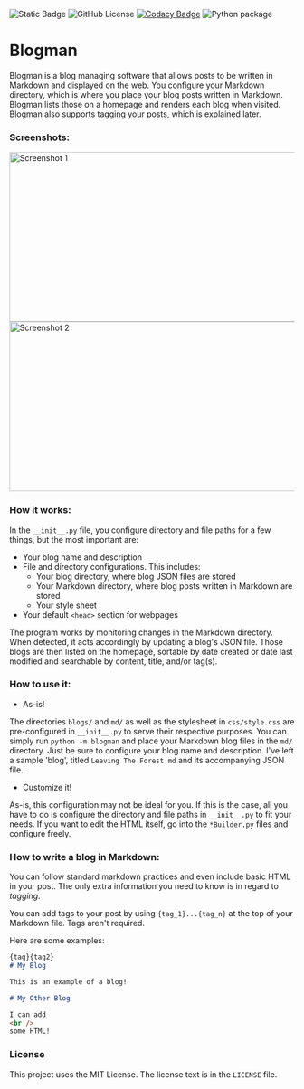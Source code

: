 ![Static Badge](https://img.shields.io/badge/version-0.0.3_beta-blue)
![GitHub License](https://img.shields.io/github/license/CrazyWillBear/blogman)
[![Codacy Badge](https://app.codacy.com/project/badge/Grade/83d6bd3faf7e4d6eb52b9eadb909b84d)](https://app.codacy.com/gh/CrazyWillBear/blogman/dashboard?utm_source=gh&utm_medium=referral&utm_content=&utm_campaign=Badge_grade)
![Python package](https://github.com/CrazyWillBear/blogman/actions/workflows/python-package.yml/badge.svg)

# Blogman

Blogman is a blog managing software that allows posts to be written in Markdown and displayed on the web. You configure
your Markdown directory, which is where you place your blog posts written in Markdown. Blogman lists those on a homepage
and renders each blog when visited. Blogman also supports tagging your posts, which is explained later.

### Screenshots:
<img src="https://i.imgur.com/DTgdgCe.png" alt="Screenshot 1" width="510" height="300"/>
<img src="https://i.imgur.com/IYX7ngT.png" alt="Screenshot 2" width="510" height="300"/>

### How it works:

In the `__init__.py` file, you configure directory and file paths for a few things, but the most important are:

- Your blog name and description
- File and directory configurations. This includes:
  - Your blog directory, where blog JSON files are stored
  - Your Markdown directory, where blog posts written in Markdown are stored
  - Your style sheet
- Your default `<head>` section for webpages

The program works by monitoring changes in the Markdown directory. When detected, it acts accordingly by updating a
blog's JSON file. Those blogs are then listed on the homepage, sortable by date created or date last modified and
searchable by content, title, and/or tag(s).

### How to use it:

- As-is!

The directories `blogs/` and `md/` as well as the stylesheet in `css/style.css` are pre-configured in `__init__.py` to
serve their respective purposes. You can simply run `python -m blogman` and place your Markdown blog files in the `md/`
directory. Just be sure to configure your blog name and description. I've left a sample 'blog', titled `Leaving The
Forest.md` and its accompanying JSON file.

- Customize it!

As-is, this configuration may not be ideal for you. If this is the case, all you have to do is configure the directory
and file paths in `__init__.py` to fit your needs. If you want to edit the HTML itself, go into the `*Builder.py` files
and configure freely.

### How to write a blog in Markdown:

You can follow standard markdown practices and even include basic HTML in your post. The only extra information you need
to know is in regard to *tagging*.

You can add tags to your post by using `{tag_1}...{tag_n}` at the top of your Markdown file. Tags aren't required.

Here are some examples:
```markdown aiignore
{tag}{tag2}
# My Blog

This is an example of a blog!
```

```markdown aiignore
# My Other Blog

I can add
<br />
some HTML!
```

### License

This project uses the MIT License. The license text is in the `LICENSE` file.

